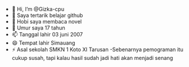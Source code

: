 - 👋 Hi, I’m @Gizka-cpu
- 👀 Saya tertarik belajar github
- 🌱 Hobi saya membaca novel
- 💞️ Umur saya 17 tahun
- 📫 Tanggal lahir 03 juni 2007
- 😄 Tempat lahir Simauang
- ⚡ Asal sekolah SMKN 1 Koto XI Tarusan
-Sebenarnya pemograman itu cukup susah, tapi kalau hasil sudah jadi hati akan menjadi senang
<!---
Gizka-cpu/Gizka-cpu is a ✨ special ✨ repository because its `README.md` (this file) appears on your GitHub profile.
You can click the Preview link to take a look at your changes.
--->
